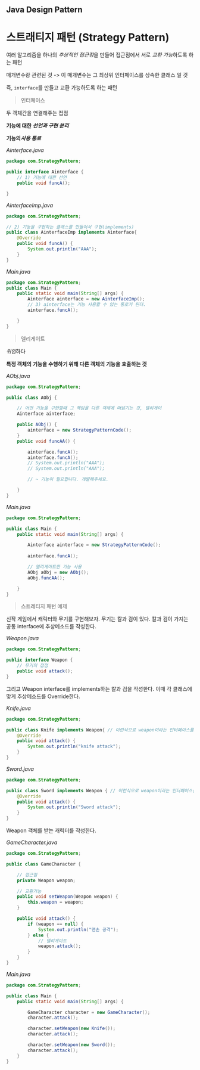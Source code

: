 ## Java Design Pattern



# 스트래티지 패턴 (Strategy Pattern)

여러 알고리즘을 하나의 *추상적인 접근점*을 만들어 접근점에서 서로 *교환 가능*하도록 하는 패턴

매개변수랑 관련된 것 -> 이 매개변수는 그 최상위 인터페이스를 상속한 클래스 일 것

즉, `interface`를 만들고 교환 가능하도록 하는 패턴



> 인터페이스

두 객체간을 연결해주는 접점

**기능에 대한 *선언과 구현 분리***

**기능의*사용 통로***



*Ainterface.java*

```java
package com.StrategyPattern;

public interface Ainterface {
    // 1) 기능에 대한 선언
    public void funcA();

}
```

*AinterfaceImp.java*

```java
package com.StrategyPattern;

// 2) 기능을 구현하는 클래스를 만들어서 구현(implements)
public class AinterfaceImp implements Ainterface{
    @Override
    public void funcA() {
        System.out.println("AAA");
    }
}
```

*Main.java*

```java
package com.StrategyPattern;
public class Main {
    public static void main(String[] args) {
        Ainterface ainterface = new AinterfaceImp();
        // 3) ainterface는 기능 사용할 수 있는 통로가 된다.
        ainterface.funcA();

    }
}
```




> 델리게이트

*위임*하다

**특정 객체의 기능을 수행하기 위해 다른 객체의 기능을 호출하는 것**



*AObj.java*

```java
package com.StrategyPattern;

public class AObj {

    // 어떤 기능을 구현할때 그 책임을 다른 객체에 떠넘기는 것, 델리게이
    Ainterface ainterface;

    public AObj() {
        ainterface = new StrategyPatternCode();
    }
    public void funcAA() {

        ainterface.funcA();
        ainterface.funcA();
        // System.out.println("AAA");
        // System.out.println("AAA");

        // ~ 기능이 필요합니다. 개발해주세요.

    }
}
```



*Main.java*

```java
package com.StrategyPattern;

public class Main {
    public static void main(String[] args) {

        Ainterface ainterface = new StrategyPatternCode();
       
        ainterface.funcA();

      	// 델리게이트한 기능 사용 
        AObj aObj = new AObj();
        aObj.funcAA();

    }
}
```



> 스트레티지 패턴 예제

신작 게임에서 캐릭터와 무기를 구현해보자. 무기는 칼과 검이 있다. 칼과 검이 가지는 공통 interface에 추상메소드를 작성한다.

*Weapon.java*

```java
package com.StrategyPattern;

public interface Weapon {
    // 무기의 접점
    public void attack();
}
```

그리고 Weapon interface를 implements하는 칼과 검을 작성한다. 이때 각 클래스에 맞게 추상메소드를 Override한다.

*Knife.java*

```java
package com.StrategyPattern;

public class Knife implements Weapon{ // 이런식으로 weapon이라는 인터페이스를 상속받는 Knife 클래스 생성
    @Override
    public void attack() {
        System.out.println("knife attack");
    }
}
```

*Sword.java*

```java
package com.StrategyPattern;

public class Sword implements Weapon { // 이런식으로 weapon이라는 인터페이스를 상속받는 Sword 클래스 생성
    @Override
    public void attack() {
        System.out.println("Sword attack");
    }
}
```

Weapon 객체를 받는 캐릭터를 작성한다. 

*GameCharacter.java*

```java
package com.StrategyPattern;

public class GameCharacter {

    // 접근점
    private Weapon weapon;

    // 교환가능
    public void setWeapon(Weapon weapon) {
        this.weapon = weapon;
    }

    public void attack() {
        if (weapon == null) {
            System.out.println("맨손 공격");
        } else {
            // 델리게이트
            weapon.attack();
        }
    }
}
```

*Main.java*

```java
package com.StrategyPattern;

public class Main {
    public static void main(String[] args) {

        GameCharacter character = new GameCharacter();
        character.attack();

        character.setWeapon(new Knife());
        character.attack();

        character.setWeapon(new Sword());
        character.attack();
    }
}
```


